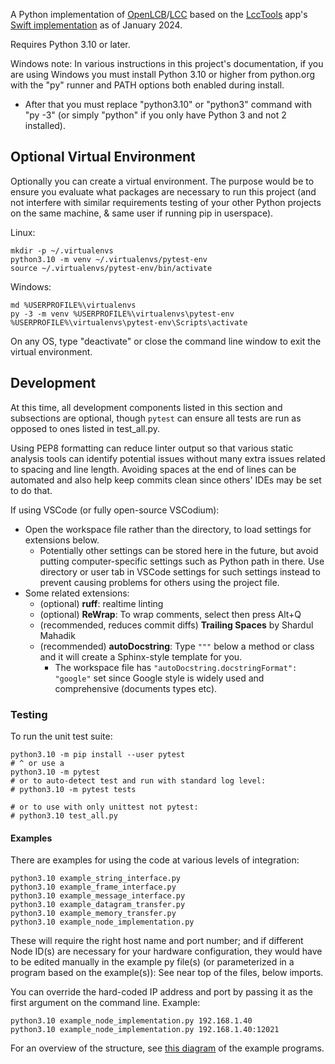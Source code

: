 A Python implementation of [OpenLCB](http://www.openlcb.org)/[LCC](https://www.nmra.org/lcc) based on the [LccTools](https://apps.apple.com/sr/app/lcctools/id1640295587) app's [Swift implementation](https://github.com/bobjacobsen/OpenlcbLibrary) as of January 2024.

Requires Python 3.10 or later.

Windows note: In various instructions in this project's documentation,
if you are using Windows you must install Python 3.10 or higher from
python.org with the "py" runner and PATH options both enabled during
install.
- After that you must replace "python3.10" or "python3" command with
  "py -3" (or simply "python" if you only have Python 3 and not 2
  installed).


## Optional Virtual Environment
Optionally you can create a virtual environment. The purpose would be
to ensure you evaluate what packages are necessary to run this project
(and not interfere with similar requirements testing of your other
Python projects on the same machine, & same user if running pip in
userspace).

Linux:
```
mkdir -p ~/.virtualenvs
python3.10 -m venv ~/.virtualenvs/pytest-env
source ~/.virtualenvs/pytest-env/bin/activate
``` 

Windows:
```
md %USERPROFILE%\virtualenvs
py -3 -m venv %USERPROFILE%\virtualenvs\pytest-env
%USERPROFILE%\virtualenvs\pytest-env\Scripts\activate
```

On any OS, type "deactivate" or close the command line window to exit
the virtual environment.


## Development
At this time, all development components listed in this section and subsections are optional, though `pytest` can ensure all tests are run as opposed to ones listed in test_all.py.

Using PEP8 formatting can reduce linter output so that various static analysis tools can identify potential issues without many extra issues related to spacing and line length. Avoiding spaces at the end of lines can be automated and also help keep commits clean since others' IDEs may be set to do that.

If using VSCode (or fully open-source VSCodium):
- Open the workspace file rather than the directory, to load settings for extensions below.
  - Potentially other settings can be stored here in the future, but avoid putting computer-specific settings such as Python path in there. Use directory or user tab in VSCode settings for such settings instead to prevent causing problems for others using the project file.
- Some related extensions:
  - (optional) **ruff**: realtime linting
  - (optional) **ReWrap**: To wrap comments, select then press Alt+Q
  - (recommended, reduces commit diffs) **Trailing Spaces** by Shardul Mahadik
  - (recommended) **autoDocstring**: Type `"""` below a method or class and it will create a Sphinx-style template for you.
    - The workspace file has `"autoDocstring.docstringFormat": "google"` set since Google style is widely used and comprehensive (documents types etc).

### Testing
To run the unit test suite:
```
python3.10 -m pip install --user pytest
# ^ or use a 
python3.10 -m pytest
# or to auto-detect test and run with standard log level:
# python3.10 -m pytest tests

# or to use with only unittest not pytest:
# python3.10 test_all.py
```


#### Examples
There are examples for using the code at various levels of integration:
```
python3.10 example_string_interface.py
python3.10 example_frame_interface.py
python3.10 example_message_interface.py
python3.10 example_datagram_transfer.py
python3.10 example_memory_transfer.py
python3.10 example_node_implementation.py
```

These will require the right host name and port number; and if different Node ID(s) are necessary for your hardware configuration, they would have to be edited manually in the example py file(s) (or parameterized in a program based on the example(s)): See near top of the files, below imports.

You can override the hard-coded IP address and port by passing it as the first argument on the command line. Example:
```
python3.10 example_node_implementation.py 192.168.1.40
python3.10 example_node_implementation.py 192.168.1.40:12021
```

For an overview of the structure, see [this diagram](doc/Overview.png) of the example programs.
